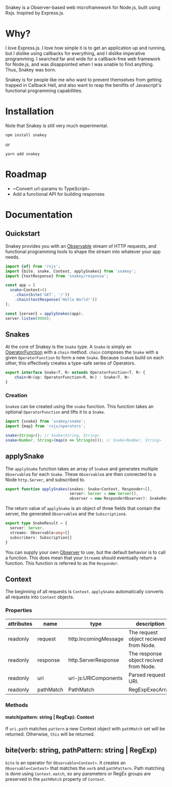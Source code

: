 Snakey is a Observer-based web microframework for Node.js, built using Rxjs. Inspired by Express.js.

# Why?

I love Express.js. I love how simple it is to get an application up and running, but I dislike using callbacks for everything, and I dislike imperative programming. I searched far and wide for a callback-free web framework for Node.js, and was disappointed when I was unable to find anything. Thus, Snakey was born.

Snakey is for people like me who want to prevent themselves from getting trapped in Callback Hell, and also want to reap the benifits of Javascript's functional programming capabilities.

# Installation

Note that Snakey is still very much experimental.

```
npm install snakey
```

or 

```
yarn add snakey
```

# Roadmap

- ~Convert url-params to TypeScript~
- Add a functional API for building responses

# Documentation

## Quickstart

Snakey provides you with an [Observable](https://rxjs.dev/api/index/class/Observable) stream of HTTP requests, and functional programming tools to shape the stream into whatever your app needs.

```ts
import {of} from 'rxjs';
import {bite, snake, Context, applySnakes} from 'snakey';
import {textResponse} from 'snakey/response';

const app = [
  snake<Context>()
    .chain(bite('GET', '/'))
    .chain(textResponse('Hello World!'))
];

const {server} = applySnakes(app);
server.listen(9000);
```

## Snakes

At the core of Snakey is the `Snake` type. A `Snake` is simply an [OperatorFunction](https://rxjs-dev.firebaseapp.com/api/index/interface/OperatorFunction) with a `chain` method. `chain` composes the `Snake` with a given `OperatorFunction` to form a new `Snake`. Because `Snake`s build on each other, this effectively creates a type-safe series of Operators.

```ts
export interface Snake<T, R> extends OperatorFunction<T, R> {
    chain<N>(op: OperatorFunction<R, N>) : Snake<T, N>
}
```

### Creation

`Snake`s can be created using the `snake` function. This function takes an optional `OperatorFunction` and lifts it to a `Snake`.

```ts
import {snake} from 'snakey/snake';
import {map} from 'rxjs/operators';

snake<String>(); // Snake<String, String>
snake<Number, String>(map(n => String(n))); // Snake<Number, String>
```

## applySnake

The `applySnake` function takes an array of `Snake`s and generates multiple `Observable`s for each `Snake`. These `Observable`s are then connected to a Node `http.Server`, and subscribed to.

```ts
export function applySnakes(snakes: Snake<Context, Responder>[], 
                            server: Server = new Server(),
                            observer = new ResponderObserver): SnakeResult;
```

The return value of `applySnake` is an object of three fields that contain the server, the generated `Observable`s and the `Subscription`s.

```ts
export type SnakeResult = {
  server: Server,
  streams: Observable<any>[]
  subscribers: Subscription[]
}
```

You can supply your own [Observer](https://rxjs.dev/api/index/interface/Observer) to use, but the default behavior is to call a function. This does mean that your `Stream`s should eventually return a function. This function is referred to as the `Responder`.

## Context

The beginning of all requests is `Context`. `applySnake` automatically converts all requests into `Context` objects.

### Properties

| attributes | name | type | description |
| ---------- | ---- | ---- | ----------- |
| readonly   | request | http.IncomingMessage | The request object recieved from Node. |
| readonly   | response | http.ServerResponse | The response object recived from Node. |
| readonly   | uri | uri-js:URIComponents | Parsed request URI. |
| readonly   | pathMatch | PathMatch | RegExpExecArray | null = null | Parsed path against a pattern. This is set by the `match` function. |

### Methods

#### match(pattern: string | RegExp): Context

If `uri.path` matches `pattern` a new Context object with `pathMatch` set will be returned. Otherwise, `this` will be returned.

## bite(verb: string, pathPattern: string | RegExp)

`bite` is an operator for `Observable<Context>`. It creates an `Observable<Context>` that matches the `verb` and `pathPattern`. Path matching is done using `Context.match`, so any parameters or RegEx groups are preserved in the `pathMatch` property of `Context`.